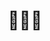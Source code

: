 ---
title: "🤍💖💕"
description: "false"
pubDate: "Jul 29 2023"
heroImage: "https://cdn.jsdelivr.net/gh/dont-tattled-on-me/polaroid-cdn@main/webp/1690588800000/polaroid-800x800.webp"
---